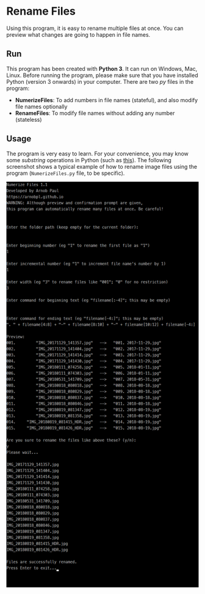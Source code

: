 # Rename Files
Using this program, it is easy to rename multiple files at once. You can preview what changes are going to happen in file names.

## Run
This program has been created with **Python 3**. It can run on Windows, Mac, Linux. Before running the program, please make sure that you have installed Python (version 3 onwards) in your computer. There are two *py* files in the program:
  - **NumerizeFiles**: To add numbers in file names (stateful), and also modify file names optionally
  - **RenameFiles**: To modify file names without adding any number (stateless)

## Usage
The program is very easy to learn. For your convenience, you may know some *substring* operations in Python (such as [this](https://stackoverflow.com/a/663175/2548628)). The following screenshot shows a typical example of how to rename image files using the program (`NumerizeFiles.py` file, to be specific).

<img src="Screenshot.png" width="600" alt="Example screenshot" title="Example screenshot"/>

